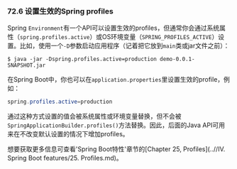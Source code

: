 ### 72.6 设置生效的Spring profiles

Spring `Environment`有一个API可以设置生效的profiles，但通常你会通过系统属性（`spring.profiles.active`）或OS环境变量（`SPRING_PROFILES_ACTIVE`）设置。比如，使用一个`-D`参数启动应用程序（记着把它放到`main`类或jar文件之前）：
```shell
$ java -jar -Dspring.profiles.active=production demo-0.0.1-SNAPSHOT.jar
```
在Spring Boot中，你也可以在`application.properties`里设置生效的profile，例如：
```java
spring.profiles.active=production
```
通过这种方式设置的值会被系统属性或环境变量替换，但不会被`SpringApplicationBuilder.profiles()`方法替换。因此，后面的Java API可用来在不改变默认设置的情况下增加profiles。

想要获取更多信息可查看'Spring Boot特性'章节的[Chapter 25, Profiles](..//IV. Spring Boot features/25. Profiles.md)。

